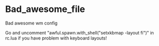 # Bad_awesome_file
Bad awesome wm config
 
 
 
Go and uncomment "awful.spawn.with_shell("setxkbmap -layout fi")" in rc.lua if you have problem with keyboard layouts!
